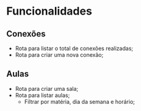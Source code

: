 # Funcionalidades

## Conexões

- Rota para listar o total de conexões realizadas;
- Rota para criar uma nova conexão;

## Aulas

- Rota para criar uma sala;
- Rota para listar aulas;
  - Filtrar por matéria, dia da semana e horário;
